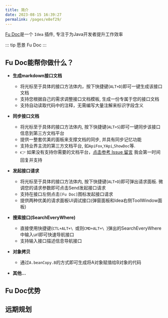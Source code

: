 ```yaml
---
title: 简介
date: 2023-08-15 16:39:27
permalink: /pages/e8ef29/
---
```




[Fu Doc](https://github.com/baomidou/mybatis-plus)是一个 `Idea` 插件, 专注于为Java开发者提升工作效率


::: tip 愿景
Fu Doc
:::



## Fu Doc能帮你做什么？


- **生成markdown接口文档**
    - 将光标至于具体的接口方法体内，按下快捷键(`ALT+D`)即可一键生成该接口文档
    - 支持您根据自己的需求调整接口文档模板, 生成一份专属于您的接口文档
    - 支持自动读取代码中的注释，无需编写大量注解来标识字段含义

- **同步接口文档**
    - 将光标至于具体的接口方法体内, 按下快捷键(`ALT+S`)即可一键同步该接口信息到第三方文档平台
    - 提供一整套优美的面板来支撑文档的同步, 并具有同步记忆功能
    - 支持业界主流的第三方文档平台, 如`ApiFox`,`YApi`,`ShowDoc`等.  
    - 👉 如果没有支持你需要的文档平台，[点击参考 Issue 留言](https://github.com/baomidou/mybatis-plus/pull/1550/files) 我会第一时间回复并支持

- **发起接口请求**
    - 将光标至于具体的接口方法体内, 按下快捷键(`ALT+D`)即可弹出请求面板. 微调您的请求参数即可点击Send发起接口请求
    - 支持在接口左侧点击`[Fu Doc]`图标发起接口请求
    - 提供两种优美的请求面板UI调试接口(弹窗面板和Idea右侧ToolWindow面板)


- **搜索接口(SearchEveryWhere)**
    - 直接使用快捷键(`CTL+ALT+\ `或则`CMD+ALT+\ `)弹出的SearchEveryWhere中输入url即可快速导航接口
    - 支持输入接口描述信息导航接口

- **对象拷贝**
    - 通过`A.beanCopy.B`的方式即可生成将A对象赋值给B对象的代码

- **其他...**



## Fu Doc优势




## 远期规划